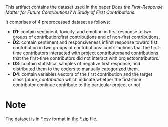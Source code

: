 This artifact contains the dataset used in the paper _Does the First-Response Matter for Future Contributions? A Study of First Contributions_.

It comprises of 4 preprocessed dataset as follows:
  * **D1**: contain sentiment, toxicity, and emotion in first response to two groups of contribution:first contributions and of non-first contributions.
  * **D2**: contain sentiment and responsiveness infirst response toward fist contribution in two groups of contributions: contri-butions that the first-time contributors interacted with project contributorsand contributions that the first-time contributors did not interact with projectcontributors. 
  * **D3**: contain statistical samples of negative first response, and distributed them to the coders to manually categorized them.
  * **D4**: contain variables vectors of the first contribution and the target class _future_contribution_ which indicate whether the first-time contributor continue contribute to the particular project or not.
 
# Note
The dataset is in \*.csv format in the \*.zip file.
